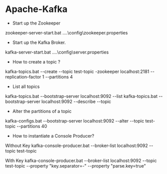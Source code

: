 # Apache-Kafka

- Start up the Zookeeper

zookeeper-server-start.bat ..\..\config\zookeeper.properties

- Start up the Kafka Broker.

kafka-server-start.bat ..\..\config\server.properties

- How to create a topic ?

kafka-topics.bat --create --topic test-topic -zookeeper localhost:2181 --replication-factor 1 --partitions 4

- List all topics

kafka-topics.bat --bootstrap-server localhost:9092 --list
kafka-topics.bat --bootstrap-server localhost:9092 --describe --topic <topic-name>
  
- Alter the partitions of a topic
  
kafka-configs.bat --bootstrap-server localhost:9092 --alter --topic test-topic --partitions 40
  
- How to instantiate a Console Producer?

Without Key 
  kafka-console-producer.bat --broker-list localhost:9092 --topic test-topic

With Key
  kafka-console-producer.bat --broker-list localhost:9092 --topic test-topic --property "key.separator=-" --property "parse.key=true"
  
  
